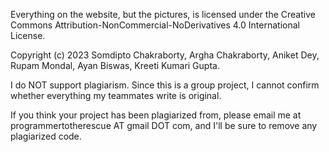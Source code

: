Everything on the website, but the pictures, is licensed under the Creative Commons Attribution-NonCommercial-NoDerivatives 4.0 International License.

Copyright (c) 2023 Somdipto Chakraborty, Argha Chakraborty, Aniket Dey, Rupam Mondal, Ayan Biswas, Kreeti Kumari Gupta.

I do NOT support plagiarism. Since this is a group project, I cannot confirm whether everything my teammates write is original.

If you think your project has been plagiarized from, please email me at programmertotherescue AT gmail DOT com, and I'll be sure to remove any plagiarized code.
